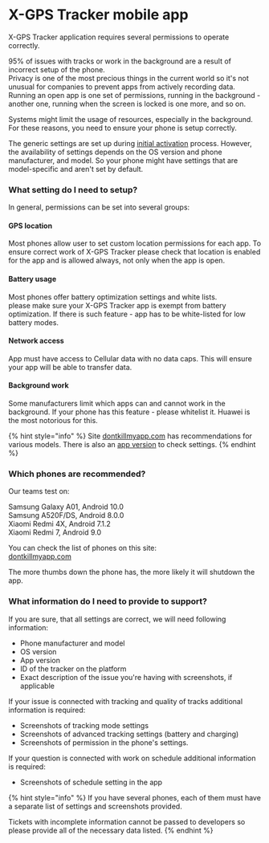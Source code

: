 # X-GPS Tracker mobile app

X-GPS Tracker application requires several permissions to operate correctly.

95% of issues with tracks or work in the background are a result of incorrect setup of the phone.\
Privacy is one of the most precious things in the current world so it's not unusual for companies to prevent apps from actively recording data.\
Running an open app is one set of permissions, running in the background - another one, running when the screen is locked is one more, and so on.

Systems might limit the usage of resources, especially in the background. For these reasons, you need to ensure your phone is setup correctly.

The generic settings are set up during [initial activation](https://docs.navixy.com/user-guide/first-start) process. However, the availability of settings depends on the OS version and phone manufacturer, and model. So your phone might have settings that are model-specific and aren't set by default.

### What setting do I need to setup?

In general, permissions can be set into several groups:

#### GPS location

Most phones allow user to set custom location permissions for each app. To ensure correct work of X-GPS Tracker please check that location is enabled for the app and is allowed always, not only when the app is open.

#### Battery usage

Most phones offer battery optimization settings and white lists.\
please make sure your X-GPS Tracker app is exempt from battery optimization. If there is such feature - app has to be white-listed for low battery modes.

#### Network access

App must have access to Cellular data with no data caps. This will ensure your app will be able to transfer data.

#### Background work

Some manufacturers limit which apps can and cannot work in the background. If your phone has this feature - please whitelist it. Huawei is the most notorious for this.

{% hint style="info" %}
Site [dontkillmyapp.com](https://dontkillmyapp.com/) has recommendations for various models. There is also an [app version](https://play.google.com/store/apps/details?id=com.urbandroid.dontkillmyapp) to check settings.
{% endhint %}

### Which phones are recommended?

Our teams test on:

Samsung Galaxy A01, Android 10.0\
Samsung A520F/DS, Android 8.0.0\
Xiaomi Redmi 4X, Android 7.1.2\
Xiaomi Redmi 7, Android 9.0

You can check the list of phones on this site:\
[dontkillmyapp.com](https://dontkillmyapp.com/)

The more thumbs down the phone has, the more likely it will shutdown the app.

### What information do I need to provide to support?

If you are sure, that all settings are correct, we will need following information:

* Phone manufacturer and model
* OS version
* App version
* ID of the tracker on the platform
* Exact description of the issue you're having with screenshots, if applicable

If your issue is connected with tracking and quality of tracks additional information is required:

* Screenshots of tracking mode settings
* Screenshots of advanced tracking settings (battery and charging)
* Screenshots of permission in the phone's settings.

If your question is connected with work on schedule additional information is required:

* Screenshots of schedule setting in the app

{% hint style="info" %}
If you have several phones, each of them must have a separate list of settings and screenshots provided.

Tickets with incomplete information cannot be passed to developers so please provide all of the necessary data listed.
{% endhint %}
